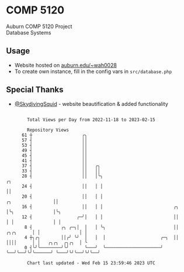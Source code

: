 # COMP 5120
Auburn COMP 5120 Project  
Database Systems

## Usage
- Website hosted on [auburn.edu/~wah0028](https://webhome.auburn.edu/~wah0028/)
- To create own instance, fill in the config vars in `src/database.php`

## Special Thanks
- [@SkydivingSquid](https://github.com/SkydivingSquid) - website beautification & added functionality

```

        Total Views per Day from 2022-11-18 to 2023-02-15

        Repository Views
      61 ┼                   ╭╮
      57 ┤                   ││
      53 ┤                   ││
      49 ┤                   ││
      45 ┤                   ││
      41 ┤                   ││
      37 ┤                   ││   ╭╮
      33 ┤                   ││   ││
      28 ┤                   ││   │╰╮                                                           ╭╮
      24 ┤                   ││   │ │                                                           ││
      20 ┤                   ││   │ │                                         ╭╮                ││
      16 ┤                   ││   │ │                           ╭╮            │╰╮               │╰╮
      12 ┤                 ╭─╯│   │ │                           ││            │ │               │ │
       8 ┤           ╭╮ ╭─╮│  │   │ ╰╮                          ││  ╭╮╭╮      │ │               │ │
       4 ┼╮╭╮        ││╭╯ ╰╯  │   │  │                     ╭─╮  ││  ││││      │ │   ╭╮╭╮  ╭╮╭╮  │ ╰
       0 ┤╰╯╰────────╯╰╯      ╰───╯  ╰─────────────────────╯ ╰──╯╰──╯╰╯╰──────╯ ╰───╯╰╯╰──╯╰╯╰──╯

        Chart last updated - Wed Feb 15 23:59:46 2023 UTC
        
```

